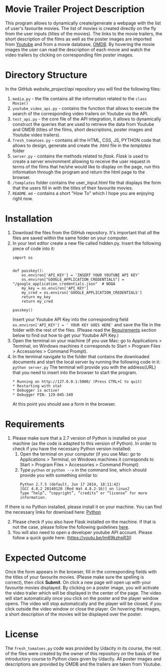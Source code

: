 # Movie Trailer Project Description

This program allows to dynamically create/generate a webpage with the list of user's favourite movies. The list of movies is created directly on the fly from the user inputs (titles of the movies). The links to the movie trailers, the short description of the films as well as the poster images are imported from [Youtube](https://www.youtube.com/) and from a movie database, [OMDB](http://www.omdbapi.com/). By hovering the movie images the user can read the description of each movie and watch the video trailers by clicking on corresponding film poster images. 

# Directory Structure

In the GitHub *website_project/api* repository you will find the following files:
  1. `media.py` - the file contains all the information related to the `class Movie()`   
  2. `youtube_video_api.py` - contains the function that allows to execute the search of the corresponding video trailers on Youtube via the API.
  3. `test_api.py` - the core file of the API integration, it allows to dynamically construct the queries that are used to retrieve the data  from Youtube and OMDB (titles of the films, short descriptions, poster images and Youtube video trailers).
  4. `fresh_tomatoes.py` - contains all the HTML, CSS, JS, PYTHON code that allows to design, generate and create the .html file in the *templates* folder
  5. `server.py` - contains the methods related to *flask*. *Flask* is used to create a server environment allowing to receive the user request in terms of the films that he/she would like to display on the page, run this information through the program and return the html page to the browser.
  6. `/templates` folder contains the user_input.html file that displays the form that the users fill in with the titles of their favourite movies.
  7. `README.md` - contains a short "How To" which I hope you are enjoying right now.

# Installation

1. Download the files from the GitHub repository. It's important that *all* the files are saved within the same folder on your computer.
2. In your text editor create a new file called hidden.py. Insert the following piece of code into it:
   ```
   import os


   def passkey():
       os.environ['API_KEY'] = 'INSERT YOUR YOUTUBE API KEY'
       os.environ["GOOGLE_APPLICATION_CREDENTIALS"] = "/google_application_credentials.json"  # NOQA
       my_key = os.environ['API_KEY']
       my_cred = os.environ['GOOGLE_APPLICATION_CREDENTIALS']
       return my_key
       return my_cred

   passkey()
   ```
   Insert your Youtube API Key into the corresponding field `os.environ['API_KEY'] = ' YOUR KEY GOES HERE'` and save the file in the folder with the rest of the files. (Please read the [Requirements](https://github.com/MissT17/udacity/blob/master/movie-trailer/api/README.md#requirements) section below to find out how to get your Youtube API Key.)  
3. Open the terminal on your machine (if you use Mac: go to Applications > Terminal, on Windows machines it corresponds to Start > Program Files > Accessories > Command Prompt).
4. In the terminal navigate to the folder that contains the downloaded documents and start the local server by running the following code in it: `python server.py`
   The terminal will provide you with the address(URL) that you need to insert into the browser to start the program.
   ```
   * Running on http://127.0.0.1:5000/ (Press CTRL+C to quit)
   * Restarting with stat
   * Debugger is active!
   * Debugger PIN: 129-045-349
   ```
   At this point you should see a form in the browser.

# Requirements

1. Please make sure that a 2.7 version of Python is installed on your machine (as the code is adapted to this version of Python). In order to check if you have the necessary Python version installed:
    1. Open the terminal on your computer (if you use Mac: go to Applications > Terminal, on Windows machines it corresponds to Start > Program Files > Accessories > Command Prompt) 
    2. Type `python` or `python --v` in the command line, which should provide you with something similar to: 
       ```
       Python 2.7.5 (default, Jun 17 2014, 18:11:42)
       [GCC 4.8.2 20140120 (Red Hat 4.8.2-16)] on linux2
       Type “help”, “copyright”, “credits” or “license” for more information.
       ``` 
  If there is no Python installed, please install it on your machine. You can find the necessary links for download here:
  [Python](https://wiki.python.org/moin/BeginnersGuide/Download)
  
2. Please check if you also have Flask installed on the machine. If that is not the case, please follow the following guidelines [here](https://pypi.python.org/pypi/Flask/0.12).
3. You will also need to open a developer youtube API account. Please follow a quick guide here: (https://youtu.be/Im69kzhpR3I) 

# Expected Outcome

Once the form appears in the browser, fill in the corresponding fields with the titles of your favourite movies. (Please make sure the spelling is correct), then click **__Submit__**. On click a new page will open up with your favourite movies displayed. By clicking on a poster image, you will activate the video trailer which will be displayed in the center of the page. The video will start automatically once you click on the poster and the player window opens. The video will stop automatically and the player will be closed, if you click outside the video window or close the player. On hovering the images, a short description of the movies will be displayed over the poster. 

# License

The `fresh_tomatoes.py` code was provided by Udacity in its course, the rest of the files were created by the owner of this repository on the basis of the introductory course to Python class given by Udacity. All poster images and descriptions are provided by OMDB and the trailers are taken from Youtube.


